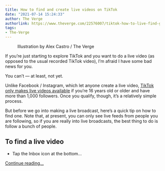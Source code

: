 ```yaml
---
title: How to find and create live videos on TikTok
date: "2021-07-14 15:24:33"
author: The Verge
authorlink: https://www.theverge.com/22576007/tiktok-how-to-live-find-go-gifts-diamonds
tags:
- The-Verge
---
```

<figure>
      <img alt="" src="https://cdn.vox-cdn.com/thumbor/qrm2yiI-kFOfKgpQoEtrRb9qkAA=/0x0:2040x1360/1310x873/cdn.vox-cdn.com/uploads/chorus_image/image/69580942/acastro_200713_1777_tikTok_0001.0.0.jpg" />
        <figcaption>Illustration by Alex Castro / The Verge</figcaption>
    </figure>

  <p id="YJ9iXn">If you’re just starting to explore TikTok and you want to do a live video (as opposed to the usual recorded TikTok video), I’m afraid I have some bad news for you.</p>
<p id="KSmOSp">You can’t — at least, not yet.</p>
<p id="qjdXmm">Unlike Facebook / Instagram, which let anyone create a live video, <a href="https://www.tiktok.com/creators/creator-portal/en-us/foundations-for-success/going-live/">TikTok only makes live videos available</a> if you’re 16 years old or older and have more than 1,000 followers. Once you qualify, though, it’s a relatively simple process. </p>
<p id="oeLidK">But before we go into making a live broadcast, here’s a quick tip on how to find one. Note that, at present, you can only see live feeds from people you are following, so if you are really into live broadcasts, the best thing to do is follow a bunch of people. </p>
<h2 id="hn42n6">To find a live video</h2>
<ul>
<li id="pxut3B">Tap the Inbox icon at the bottom...</li>
</ul>
  <p>
    <a href="https://www.theverge.com/22576007/tiktok-how-to-live-find-go-gifts-diamonds">Continue reading&hellip;</a>
  </p>